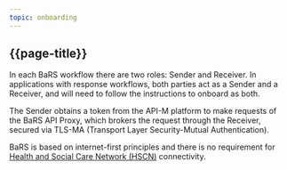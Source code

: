```yaml
---
topic: onboarding
---
```


## {{page-title}}

In each BaRS workflow there are two roles: Sender and Receiver. In applications with response workflows, both parties act as a Sender and a Receiver, and will need to follow the instructions to onboard as both. 

The Sender obtains a token from the API-M platform to make requests of the BaRS API Proxy, which brokers the request through the Receiver, secured via TLS-MA (Transport Layer Security-Mutual Authentication).

BaRS is based on internet-first principles and there is no requirement for [Health and Social Care Network (HSCN)](https://digital.nhs.uk/services/health-and-social-care-network) connectivity.

